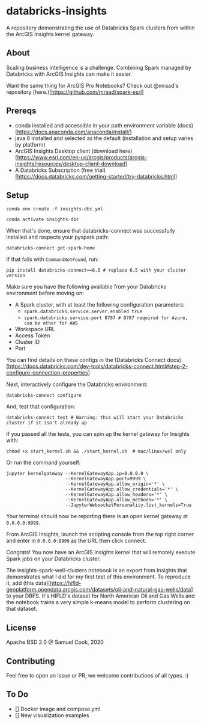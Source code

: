 # databricks-insights
A repository demonstrating the use of Databricks Spark clusters from within the ArcGIS Insights kernel gateway.

## About
Scaling business intelligence is a challenge. Combining Spark managed by Databricks with ArcGIS Insights can make it easier.

Want the same thing for ArcGIS Pro Notebooks? Check out @mraad's repository (here.)[https://github.com/mraad/spark-esri]

## Prereqs
- conda installed and accessible in your path environment variable (docs)[https://docs.anaconda.com/anaconda/install/]
- java 8 installed and selected as the default (installation and setup varies by platform)
- ArcGIS Insights Desktop client (download here)[https://www.esri.com/en-us/arcgis/products/arcgis-insights/resources/desktop-client-download]
- A Databricks Subscription (free trial)[https://docs.databricks.com/getting-started/try-databricks.html]

## Setup
`conda env create -f insights-dbc.yml`

`conda activate insights-dbc`

When that's done, ensure that databricks-connect was successfully installed and respects your pyspark path:

`databricks-connect get-spark-home`

If that fails with `CommandNotFound`, run:

`pip install databricks-connect==6.5 # replace 6.5 with your cluster version`

Make sure you have the following available from your Databricks environment before moving on:
- A Spark cluster, with at least the following configuration parameters:
  - `spark.databricks.service.server.enabled true`
  - `spark.databricks.service.port 8787 # 8787 required for Azure, can be other for AWS`
- Workspace URL
- Access Token
- Cluster ID
- Port

You can find details on these configs in the (Databricks Connect docs)[https://docs.databricks.com/dev-tools/databricks-connect.html#step-2-configure-connection-properties]

Next, interactively configure the Databricks environment:

`databricks-connect configure`

And, test that configuration:

`databricks-connect test # Warning: this will start your Databricks cluster if it isn't already up`

If you passed all the tests, you can spin up the kernel gateway for Insights with:

`chmod +x start_kernel.sh && ./start_kernel.sh  # mac/linux/wsl only`

Or run the command yourself:
```
jupyter kernelgateway --KernelGatewayApp.ip=0.0.0.0 \
                      --KernelGatewayApp.port=9999 \
                      --KernelGatewayApp.allow_origin='*' \
                      --KernelGatewayApp.allow_credentials='*' \
                      --KernelGatewayApp.allow_headers='*' \
                      --KernelGatewayApp.allow_methods='*' \
                      --JupyterWebsocketPersonality.list_kernels=True
```

Your terminal should now be reporting there is an open kernel gateway at `0.0.0.0:9999`.

From ArcGIS Insights, launch the scripting console from the top right corner and enter in `0.0.0.0:9999` as the URL then click connect.

Congrats! You now have an ArcGIS Insights kernel that will remotely execute Spark jobs on your Databricks cluster.

The insights-spark-well-clusters notebook is an export from Insights that demonstrates what I did for my first test of this environment. To reproduce it, add (this data)[https://hifld-geoplatform.opendata.arcgis.com/datasets/oil-and-natural-gas-wells/data] to your DBFS. It's HIFLD's dataset for North American Oil and Gas Wells and the notebook trains a very simple k-means model to perform clustering on that dataset.

## License

Apache BSD 2.0 @ Samuel Cook, 2020

## Contributing

Feel free to open an issue or PR, we welcome contributions of all types. :)

## To Do

- [] Docker image and compose.yml
- [] New visualization examples
